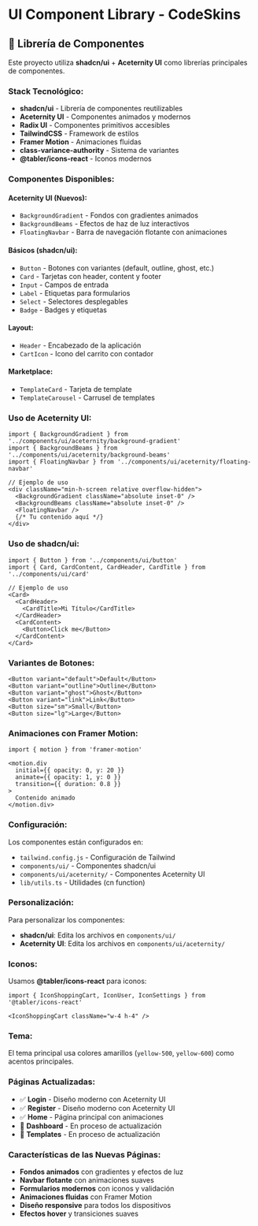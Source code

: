 # UI Component Library - CodeSkins

## 🎨 **Librería de Componentes**

Este proyecto utiliza **shadcn/ui** + **Aceternity UI** como librerías principales de componentes.

### **Stack Tecnológico:**

- **shadcn/ui** - Librería de componentes reutilizables
- **Aceternity UI** - Componentes animados y modernos
- **Radix UI** - Componentes primitivos accesibles
- **TailwindCSS** - Framework de estilos
- **Framer Motion** - Animaciones fluidas
- **class-variance-authority** - Sistema de variantes
- **@tabler/icons-react** - Iconos modernos

### **Componentes Disponibles:**

#### **Aceternity UI (Nuevos):**
- `BackgroundGradient` - Fondos con gradientes animados
- `BackgroundBeams` - Efectos de haz de luz interactivos
- `FloatingNavbar` - Barra de navegación flotante con animaciones

#### **Básicos (shadcn/ui):**
- `Button` - Botones con variantes (default, outline, ghost, etc.)
- `Card` - Tarjetas con header, content y footer
- `Input` - Campos de entrada
- `Label` - Etiquetas para formularios
- `Select` - Selectores desplegables
- `Badge` - Badges y etiquetas

#### **Layout:**
- `Header` - Encabezado de la aplicación
- `CartIcon` - Icono del carrito con contador

#### **Marketplace:**
- `TemplateCard` - Tarjeta de template
- `TemplateCarousel` - Carrusel de templates

### **Uso de Aceternity UI:**

```tsx
import { BackgroundGradient } from '../components/ui/aceternity/background-gradient'
import { BackgroundBeams } from '../components/ui/aceternity/background-beams'
import { FloatingNavbar } from '../components/ui/aceternity/floating-navbar'

// Ejemplo de uso
<div className="min-h-screen relative overflow-hidden">
  <BackgroundGradient className="absolute inset-0" />
  <BackgroundBeams className="absolute inset-0" />
  <FloatingNavbar />
  {/* Tu contenido aquí */}
</div>
```

### **Uso de shadcn/ui:**

```tsx
import { Button } from '../components/ui/button'
import { Card, CardContent, CardHeader, CardTitle } from '../components/ui/card'

// Ejemplo de uso
<Card>
  <CardHeader>
    <CardTitle>Mi Título</CardTitle>
  </CardHeader>
  <CardContent>
    <Button>Click me</Button>
  </CardContent>
</Card>
```

### **Variantes de Botones:**

```tsx
<Button variant="default">Default</Button>
<Button variant="outline">Outline</Button>
<Button variant="ghost">Ghost</Button>
<Button variant="link">Link</Button>
<Button size="sm">Small</Button>
<Button size="lg">Large</Button>
```

### **Animaciones con Framer Motion:**

```tsx
import { motion } from 'framer-motion'

<motion.div
  initial={{ opacity: 0, y: 20 }}
  animate={{ opacity: 1, y: 0 }}
  transition={{ duration: 0.8 }}
>
  Contenido animado
</motion.div>
```

### **Configuración:**

Los componentes están configurados en:
- `tailwind.config.js` - Configuración de Tailwind
- `components/ui/` - Componentes shadcn/ui
- `components/ui/aceternity/` - Componentes Aceternity UI
- `lib/utils.ts` - Utilidades (cn function)

### **Personalización:**

Para personalizar los componentes:
- **shadcn/ui**: Edita los archivos en `components/ui/`
- **Aceternity UI**: Edita los archivos en `components/ui/aceternity/`

### **Iconos:**

Usamos **@tabler/icons-react** para iconos:

```tsx
import { IconShoppingCart, IconUser, IconSettings } from '@tabler/icons-react'

<IconShoppingCart className="w-4 h-4" />
```

### **Tema:**

El tema principal usa colores amarillos (`yellow-500`, `yellow-600`) como acentos principales.

### **Páginas Actualizadas:**

- ✅ **Login** - Diseño moderno con Aceternity UI
- ✅ **Register** - Diseño moderno con Aceternity UI  
- ✅ **Home** - Página principal con animaciones
- 🔄 **Dashboard** - En proceso de actualización
- 🔄 **Templates** - En proceso de actualización

### **Características de las Nuevas Páginas:**

- **Fondos animados** con gradientes y efectos de luz
- **Navbar flotante** con animaciones suaves
- **Formularios modernos** con iconos y validación
- **Animaciones fluidas** con Framer Motion
- **Diseño responsive** para todos los dispositivos
- **Efectos hover** y transiciones suaves 